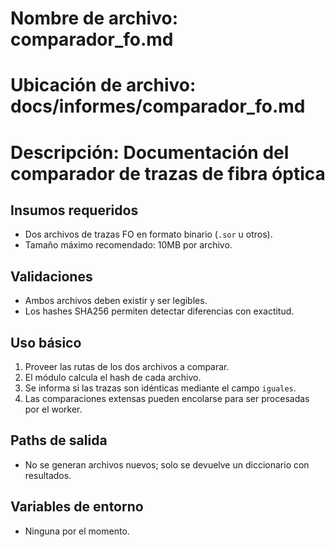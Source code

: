 # Nombre de archivo: comparador_fo.md
# Ubicación de archivo: docs/informes/comparador_fo.md
# Descripción: Documentación del comparador de trazas de fibra óptica

## Insumos requeridos
- Dos archivos de trazas FO en formato binario (`.sor` u otros).
- Tamaño máximo recomendado: 10MB por archivo.

## Validaciones
- Ambos archivos deben existir y ser legibles.
- Los hashes SHA256 permiten detectar diferencias con exactitud.

## Uso básico
1. Proveer las rutas de los dos archivos a comparar.
2. El módulo calcula el hash de cada archivo.
3. Se informa si las trazas son idénticas mediante el campo `iguales`.
4. Las comparaciones extensas pueden encolarse para ser procesadas por el worker.

## Paths de salida
- No se generan archivos nuevos; solo se devuelve un diccionario con resultados.

## Variables de entorno
- Ninguna por el momento.

